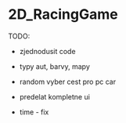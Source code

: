 # 2D_RacingGame
TODO:

- zjednodusit code
- typy aut, barvy, mapy
- random vyber cest pro pc car
- predelat kompletne ui


- time - fix

